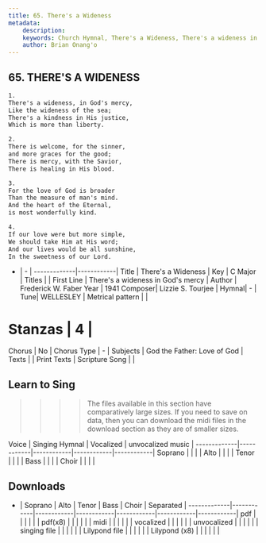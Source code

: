 ```yaml
---
title: 65. There's a Wideness
metadata:
    description: 
    keywords: Church Hymnal, There's a Wideness, There's a wideness in God's mercy, 
    author: Brian Onang'o
---
```



## 65. THERE'S A WIDENESS

```txt
1.
There's a wideness, in God's mercy, 
Like the wideness of the sea; 
There's a kindness in His justice, 
Which is more than liberty. 

2.
There is welcome, for the sinner, 
and more graces for the good; 
There is mercy, with the Savior, 
There is healing in His blood. 

3.
For the love of God is broader 
Than the measure of man's mind. 
And the heart of the Eternal, 
is most wonderfully kind. 

4.
If our love were but more simple, 
We should take Him at His word; 
And our lives would be all sunshine, 
In the sweetness of our Lord.

```

- |   -  |
-------------|------------|
Title | There's a Wideness |
Key | C Major |
Titles |  |
First Line | There's a wideness in God's mercy |
Author | Frederick W. Faber
Year | 1941
Composer| Lizzie S. Tourjee |
Hymnal|  - |
Tune| WELLESLEY |
Metrical pattern | |
# Stanzas | 4 |
Chorus | No |
Chorus Type | - |
Subjects | God the Father: Love of God |
Texts |  |
Print Texts | 
Scripture Song |  |
  
## Learn to Sing

>>>> The files available in this section have comparatively large sizes. If you need to save on data, then you can download the midi files in the download section as they are of smaller sizes.

Voice |  Singing Hymnal | Vocalized | unvocalized music |
-------------|------------|------------|------------|------------|
Soprano | | | |
Alto | | | |
Tenor | | | |
Bass | | | |
Choir | | | |

## Downloads

- |  Soprano | Alto | Tenor | Bass | Choir | Separated |
-------------|------------|------------|------------|------------|------------|------------|
pdf | | | | | |
pdf(x8) | | | | | |
midi | | | | | |
vocalized | | | | | |
unvocalized | | | | | |
singing file | | | | | |
Lilypond file | | | | | |
Lilypond (x8) | | | | | |
  